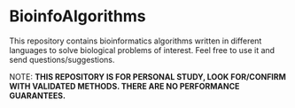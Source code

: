 # BioinfoAlgorithms

This repository contains bioinformatics algorithms written in different languages to solve biological problems of interest. Feel free to use it and send questions/suggestions.

NOTE: **THIS REPOSITORY IS FOR PERSONAL STUDY, LOOK FOR/CONFIRM WITH VALIDATED METHODS. THERE ARE NO PERFORMANCE GUARANTEES.**
